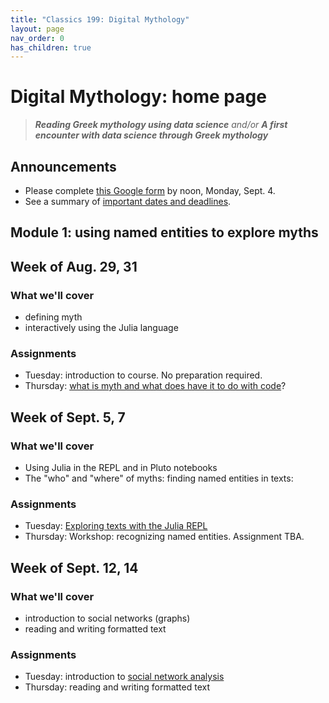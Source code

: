 ```yaml
---
title: "Classics 199: Digital Mythology"
layout: page
nav_order: 0
has_children: true
---
```



# Digital Mythology: home page

> ***Reading Greek mythology using data science*** *and/or* ***A first encounter with data science through Greek mythology***

## Announcements

- Please complete [this Google form](https://forms.gle/MQR2iGSxoD3VAKWX7) by noon, Monday, Sept. 4.
- See a summary of [important dates and deadlines](./deadlines/).


## Module 1: using named entities to explore myths

## Week of Aug. 29, 31

### What we'll cover

- defining myth
- interactively using the Julia language

### Assignments

- Tuesday: introduction to course.  No preparation required.
- Thursday: [what is myth and what does have it to do with code](./classes/content+tech1/)?


## Week of Sept. 5, 7

### What we'll cover

- Using Julia in the REPL and in Pluto notebooks
- The "who" and "where" of myths: finding named entities in texts: 


### Assignments

- Tuesday: [Exploring texts with the Julia REPL](./classes/repl1/)
- Thursday: Workshop: recognizing named entities. Assignment TBA.





## Week of Sept. 12, 14

### What we'll cover

- introduction to social networks (graphs)
- reading and writing formatted text



### Assignments


- Tuesday: introduction to [social network analysis](./classes/socnet/)
- Thursday: reading and writing formatted text